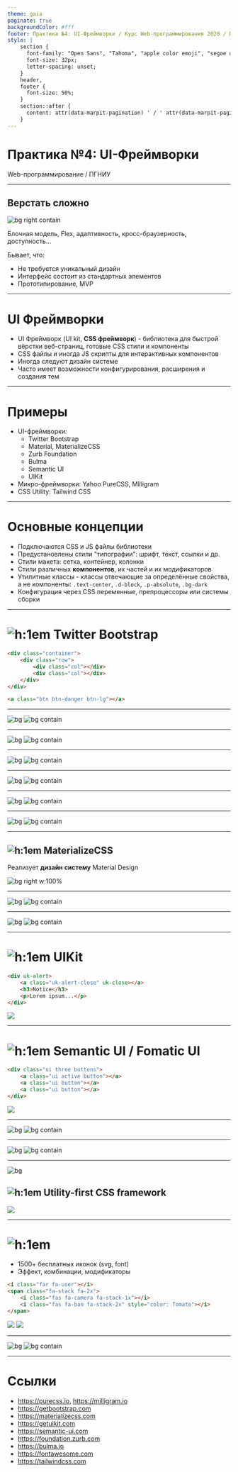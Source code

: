 ```yaml
---
theme: gaia
paginate: true
backgroundColor: #fff
footer: Практика №4: UI-Фреймворки / Курс Web-программирования 2020 / ПГНИУ
style: |
    section {
      font-family: "Open Sans", "Tahoma", "apple color emoji", "segoe ui emoji", "segoe ui symbol", "noto color emoji";
      font-size: 32px;
      letter-spacing: unset;
    }
    header,
    footer {
      font-size: 50%;
    } 
    section::after {
      content: attr(data-marpit-pagination) ' / ' attr(data-marpit-pagination-total);
    }
---
```


<!-- _class: lead -->

# **Практика №4: UI-Фреймворки**

Web-программирование / ПГНИУ

---

## Верстать сложно

![bg right contain](img/css-sucks-griffin.gif)

Блочная модель, Flex, адаптивность, кросс-браузерность, доступность... 

Бывает, что:
- Не требуется уникальный дизайн
- Интерфейс состоит из стандартных элементов
- Прототипирование, MVP

---

# UI Фреймворки

- UI Фреймворк (UI kit, **CSS фреймворк**) - библиотека для быстрой вёрстки веб-страниц, готовые CSS стили и компоненты
- CSS файлы и иногда JS скрипты для интерактивных компонентов 
- Иногда следуют дизайн системе
- Часто имеет возможности конфигурирования, расширения и создания тем
    
---

# Примеры

- UI-фреймворки:
    - Twitter Bootstrap
    - Material, MaterializeCSS
    - Zurb Foundation
    - Bulma
    - Semantic UI
    - UIKit
- Микро-фреймворки: Yahoo PureCSS, Milligram
- CSS Utility: Tailwind CSS 

---

# Основные концепции

- Подключаются CSS и JS файлы библиотеки
- Предустановлены стили "типографии": шрифт, текст, ссылки и др.
- Стили макета: сетка, контейнер, колонки
- Стили различных **компонентов**, их частей и их модификаторов
- Утилитные классы - классы отвечающие за определённые свойства, а не компоненты:
  `.text-center`, `.d-block`, `.p-absolute`, `.bg-dark`
- Конфигурация через CSS переменные, препроцессоры или системы сборки

---

# ![h:1em](img/bootstrap-logo.png) Twitter Bootstrap 

```html
<div class="container">
    <div class="row">
        <div class="col"></div>
        <div class="col"></div>    
    </div>
</div>

<a class="btn btn-danger btn-lg"></a>
```

---

![bg](black)
![bg contain](img/bootstrap-1.png)

---

![bg](black)
![bg contain](img/bootstrap-2.png)

---

![bg](black)
![bg contain](img/bootstrap-3.png)

---

![bg](black)
![bg contain](img/bootstrap-4.png)

---

![bg](black)
![bg contain](img/bootstrap-5.png)

---

![bg](black)
![bg contain](img/bootstrap-6.png)

---

## ![h:1em](img/materializecss-logo.png) MaterializeCSS 

Реализует **дизайн систему** Material Design

![bg right w:100%](img/materializecss-1.png)

---

![bg](black)
![bg contain](img/materializecss-2.png)

---

![bg](black)
![bg contain](img/materializecss-3.png)

---

# ![h:1em](img/uikit-logo.png) UIKit

```html
<div uk-alert>
    <a class="uk-alert-close" uk-close></a>
    <h3>Notice</h3>
    <p>Lorem ipsum...</p>
</div>
```

![](img/uikit-1.png)

---

# ![h:1em](img/semantic-ui-logo.png) Semantic UI / Fomatic UI

```html
<div class="ui three buttons">
    <a class="ui active button"></a>
    <a class="ui button"></a>
    <a class="ui button"></a>
</div>
```

![](img/semantic-ui-1.png)

---

![bg](black)
![bg contain](img/semantic-ui-2.png)

---

![bg](black)
![bg contain](img/semantic-ui-3.png)

---
![bg](rgb(247,250,252))
## ![h:1em](img/tailwindcss-logo.png) Utility-first CSS framework

![](img/tailwind-css.png)

---

# ![h:1em](img/fontawesome.png)

- 1500+ бесплатных иконок (svg, font)
- Эффект, комбинации, модификаторы

```html
<i class="far fa-user"></i>
<span class="fa-stack fa-2x">
    <i class="fas fa-camera fa-stack-1x"></i>
    <i class="fas fa-ban fa-stack-2x" style="color: Tomato"></i>
</span>
```

![](img/fa-1.png) ![](img/fa-2.png)

---

![bg](#f8f9fa)
![bg contain](img/fa-blender-phone.png)

---

# Ссылки

- https://purecss.io, https://milligram.io
- https://getbootstrap.com
- https://materializecss.com 
- https://getuikit.com 
- https://semantic-ui.com
- https://foundation.zurb.com
- https://bulma.io
- https://fontawesome.com 
- https://tailwindcss.com 
